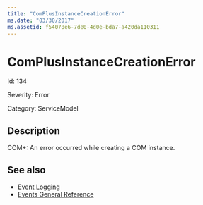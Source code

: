 ```yaml
---
title: "ComPlusInstanceCreationError"
ms.date: "03/30/2017"
ms.assetid: f54078e6-7de0-4d0e-bda7-a420da110311
---
```

# ComPlusInstanceCreationError
Id: 134  
  
 Severity: Error  
  
 Category: ServiceModel  
  
## Description  
 COM+: An error occurred while creating a COM instance.  
  
## See also

- [Event Logging](index.md)
- [Events General Reference](events-general-reference.md)
